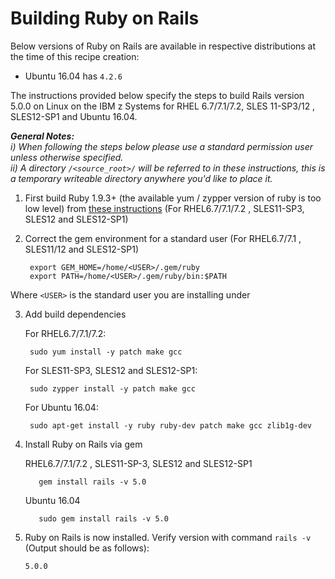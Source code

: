 <!---PACKAGE:Rails--->
<!---DISTRO:RHEL 6.x:5.x--->
<!---DISTRO:RHEL 7.x:5.x--->
<!---DISTRO:SLES 11.x:5.x--->
<!---DISTRO:SLES 12.x:5.x--->
<!---DISTRO:Ubuntu 16.x:Distro, 5.x--->

# Building Ruby on Rails

Below versions of Ruby on Rails are available in respective distributions at the time of this recipe creation:

*    Ubuntu 16.04 has `4.2.6`

The instructions provided below specify the steps to build Rails version 5.0.0 on Linux on the IBM z Systems for RHEL 6.7/7.1/7.2, SLES 11-SP3/12 , SLES12-SP1 and Ubuntu 16.04.  

_**General Notes:**_   
_i) When following the steps below please use a standard permission user unless otherwise specified._     
_ii) A directory `/<source_root>/` will be referred to in these instructions, this is a temporary writeable directory anywhere you'd like to place it._

1. First build Ruby 1.9.3+ (the available yum / zypper version of ruby is too low level) from [these instructions](https://github.com/linux-on-ibm-z/docs/wiki/Building-Ruby) (For RHEL6.7/7.1/7.2 , SLES11-SP3, SLES12 and SLES12-SP1)

2. Correct the gem environment for a standard user (For RHEL6.7/7.1 , SLES11/12 and SLES12-SP1)

        export GEM_HOME=/home/<USER>/.gem/ruby
        export PATH=/home/<USER>/.gem/ruby/bin:$PATH
    
 Where `<USER>` is the standard user you are installing under

3. Add build dependencies
    
    For RHEL6.7/7.1/7.2:

        sudo yum install -y patch make gcc
    
    For SLES11-SP3, SLES12 and SLES12-SP1:

        sudo zypper install -y patch make gcc
        
    For Ubuntu 16.04:
 
        sudo apt-get install -y ruby ruby-dev patch make gcc zlib1g-dev
 

4. Install Ruby on Rails via gem

      RHEL6.7/7.1/7.2 , SLES11-SP-3, SLES12 and SLES12-SP1
      
          gem install rails -v 5.0
          
      Ubuntu 16.04
           
          sudo gem install rails -v 5.0
    
5. Ruby on Rails is now installed. Verify version with command `rails -v` (Output should be as follows):
     ```
    5.0.0
     ```
	 

